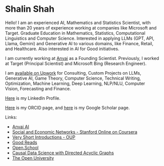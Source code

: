 # Shalin Shah

Hello! I am an experienced AI, Mathematics and Statistics Scientist, with more than 20 years of experience working at companies like Microsoft and Target. Graduate Education in Mathematics, Statistics, Computational Linguistics and Computer Science. Interested in applying LLMs (GPT, API, Llama, Gemini) and Generative AI to various domains, like Finance, Retail, and Healthcare. Also interested in AI for Good initiatives.

I am currently working at [Anvai](https://anvai.ai) as a Founding Scientist. Previously, I worked at Target (Principal Scientist) and Microsoft Bing (Research Engineer).

I am [available on Upwork](https://www.upwork.com/freelancers/~01fb949a480cd7fa53) for Consulting, Custom Projects on LLMs, Generative AI, Game Theory, Computer Science, Technical Writing, Optimization, Machine Learning, Deep Learning, NLP/NLU, Computer Vision, Forecasting and Finance.

[Here](https://www.linkedin.com/in/shalinshah) is my LinkedIn Profile.

[Here](https://orcid.org/0000-0002-3770-1391) is my ORCID page, and [here](https://scholar.google.com/citations?hl=en&user=zsqGGLQAAAAJ) is my Google Scholar page.

Links:
  * [Anvai AI](https://anvai.ai)
  * [Social and Economic Networks - Stanford Online on Coursera](https://www.coursera.org/learn/social-economic-networks)
  * [Very Short Introductions - OUP](https://academic.oup.com/very-short-introductions)
  * [Good Reads](https://www.goodreads.com/)
  * [Open.School](https://open.school)
  * [Causal Data Science with Directed Acyclic Graphs](https://www.udemy.com/course/causal-data-science/)
  * [The Open University](https://www.open.edu)
